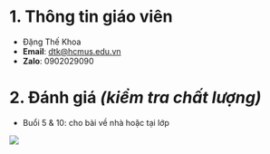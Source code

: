 # 1. Thông tin giáo viên
* Đặng Thế Khoa
* **Email**: dtk@hcmus.edu.vn
* **Zalo**: 0902029090

# 2. Đánh giá _(kiểm tra chất lượng)_
* Buổi 5 & 10: cho bài về nhà hoặc tại lớp

![](../images/0.png)